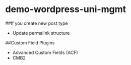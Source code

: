 # demo-wordpress-uni-mgmt

##If you create new post type
*  Update permalink structure

##Custom Field Plugins
* Advanced Custom Fields (ACF)
* CMB2
